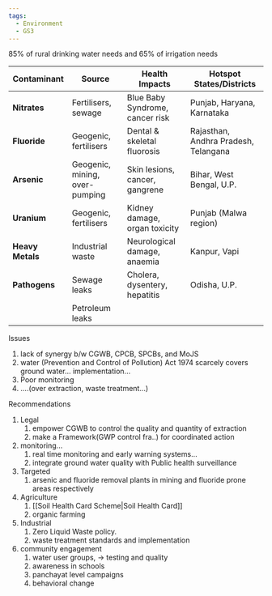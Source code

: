 ```yaml
---
tags:
  - Environment
  - GS3
---
```

85% of rural drinking water needs and 65% of irrigation needs

| **Contaminant**  | **Source**                     | **Health Impacts**              | **Hotspot States/Districts**         |
| ---------------- | ------------------------------ | ------------------------------- | ------------------------------------ |
| **Nitrates**     | Fertilisers, sewage            | Blue Baby Syndrome, cancer risk | Punjab, Haryana, Karnataka           |
| **Fluoride**     | Geogenic, fertilisers          | Dental & skeletal fluorosis     | Rajasthan, Andhra Pradesh, Telangana |
| **Arsenic**      | Geogenic, mining, over-pumping | Skin lesions, cancer, gangrene  | Bihar, West Bengal, U.P.             |
| **Uranium**      | Geogenic, fertilisers          | Kidney damage, organ toxicity   | Punjab (Malwa region)                |
| **Heavy Metals** | Industrial waste               | Neurological damage, anaemia    | Kanpur, Vapi                         |
| **Pathogens**    | Sewage leaks                   | Cholera, dysentery, hepatitis   | Odisha, U.P.                         |
|                  | Petroleum leaks                |                                 |                                      |

Issues
1. lack of synergy b/w CGWB, CPCB, SPCBs, and MoJS
2. water (Prevention and Control of Pollution) Act 1974 scarcely covers ground water... implementation...
3. Poor monitoring
4. ....(over extraction, waste treatment...)

Recommendations
1. Legal
	1. empower CGWB to control the quality and quantity of extraction
	2. make a Framework(GWP control fra..) for coordinated action
2. monitoring...
	1. real time monitoring and early warning systems...
	2. integrate ground water quality with Public health surveillance
3. Targeted 
	1. arsenic and fluoride removal plants in mining and fluoride prone areas respectively
4. Agriculture
	1. [[Soil Health Card Scheme|Soil Health Card]]
	2. organic farming
5. Industrial 
	1. Zero Liquid Waste policy.
	2. waste treatment standards and implementation
6. community engagement
	1. water user groups, -> testing and quality
	2. awareness in schools
	3. panchayat level campaigns
	4. behavioral change